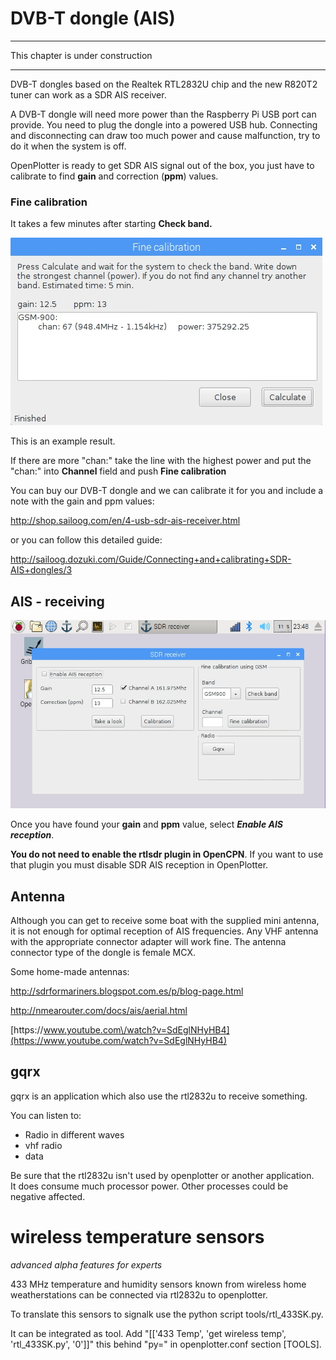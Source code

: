 # DVB-T dongle \(AIS\)

---

This chapter is under construction

---

DVB-T dongles based on the Realtek RTL2832U chip and the new R820T2 tuner can work as a SDR AIS receiver.

A DVB-T dongle will need more power than the Raspberry Pi USB port can provide. You need to plug the dongle into a powered USB hub. Connecting and disconnecting can draw too much power and cause malfunction, try to do it when the system is off.

OpenPlotter is ready to get SDR AIS signal out of the box, you just have to calibrate to find **gain** and correction \(**ppm**\) values.

### Fine calibration

It takes a few minutes after starting **Check band.**

![](/assets/Fine_calibration.jpg)

This is an example result. 

If there are more "chan:" take the line with the highest power and put the "chan:" into **Channel** field and push **Fine calibration**





You can buy our DVB-T dongle and we can calibrate it for you and include a note with the gain and ppm values:

[http:\/\/shop.sailoog.com\/en\/4-usb-sdr-ais-receiver.html](http://shop.sailoog.com/en/4-usb-sdr-ais-receiver.html)

or you can follow this detailed guide:

[http:\/\/sailoog.dozuki.com\/Guide\/Connecting+and+calibrating+SDR-AIS+dongles\/3](http://sailoog.dozuki.com/Guide/Connecting+and+calibrating+SDR-AIS+dongles/3)

## AIS - receiving

![](/assets/SDRreceiver.jpg)

Once you have found your **gain** and **ppm** value, select _**Enable AIS reception**_.

**You do not need to enable the rtlsdr plugin in OpenCPN**. If you want to use that plugin you must disable SDR AIS reception in OpenPlotter.

## Antenna

Although you can get to receive some boat with the supplied mini antenna, it is not enough for optimal reception of AIS frequencies. Any VHF antenna with the appropriate connector adapter will work fine. The antenna connector type of the dongle is female MCX.

Some home-made antennas:

[http:\/\/sdrformariners.blogspot.com.es\/p\/blog-page.html](http://sdrformariners.blogspot.com.es/p/blog-page.html)

[http:\/\/nmearouter.com\/docs\/ais\/aerial.html](http://nmearouter.com/docs/ais/aerial.html)

[https:\/\/www.youtube.com\/watch?v=SdEglNHyHB4](https://www.youtube.com/watch?v=SdEglNHyHB4)

## gqrx

gqrx is an application which also use the rtl2832u to receive something.

You can listen to:

* Radio in different waves
* vhf radio
* data

Be sure that the rtl2832u isn't used by openplotter or another application.  
It does consume much processor power. Other processes could be negative affected.

# wireless temperature sensors

_advanced alpha features for experts_

433 MHz temperature and humidity sensors known from wireless home weatherstations can be connected via rtl2832u to openplotter.

To translate this sensors to signalk use the python script tools\/rtl\_433SK.py.

It can be integrated as tool. Add "\[\['433 Temp', 'get wireless temp', 'rtl\_433SK.py', '0'\]\]" this behind "py=" in openplotter.conf section \[TOOLS\].


